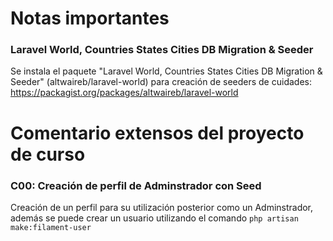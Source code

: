 # Notas importantes

### Laravel World, Countries States Cities DB Migration & Seeder
Se instala el paquete "Laravel World, Countries States Cities DB Migration & Seeder" (altwaireb/laravel-world) para creación de seeders de cuidades: https://packagist.org/packages/altwaireb/laravel-world

# Comentario extensos del proyecto de curso

### C00: Creación de perfil de Adminstrador con Seed
Creación de un perfil para su utilización posterior como un Adminstrador, además se puede crear un usuario utilizando el comando `php artisan make:filament-user`

